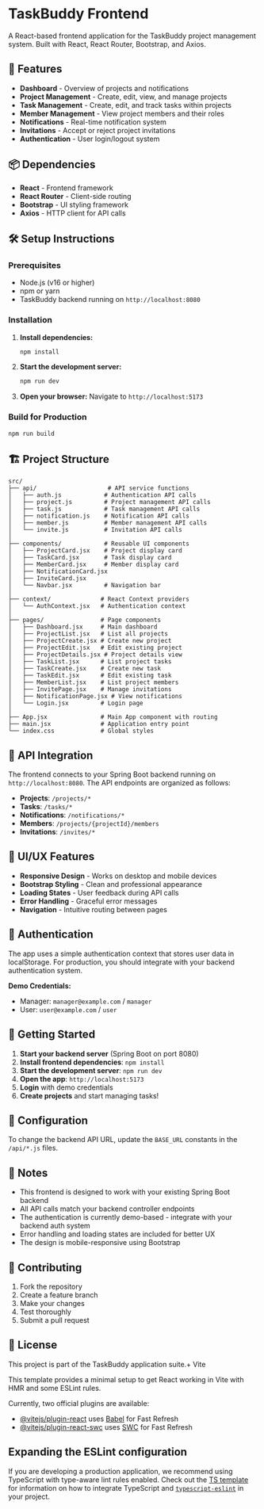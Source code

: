 # TaskBuddy Frontend

A React-based frontend application for the TaskBuddy project management system. Built with React, React Router, Bootstrap, and Axios.

## 🚀 Features

- **Dashboard** - Overview of projects and notifications
- **Project Management** - Create, edit, view, and manage projects
- **Task Management** - Create, edit, and track tasks within projects
- **Member Management** - View project members and their roles
- **Notifications** - Real-time notification system
- **Invitations** - Accept or reject project invitations
- **Authentication** - User login/logout system

## 📦 Dependencies

- **React** - Frontend framework
- **React Router** - Client-side routing
- **Bootstrap** - UI styling framework
- **Axios** - HTTP client for API calls

## 🛠️ Setup Instructions

### Prerequisites
- Node.js (v16 or higher)
- npm or yarn
- TaskBuddy backend running on `http://localhost:8080`

### Installation

1. **Install dependencies:**
   ```bash
   npm install
   ```

2. **Start the development server:**
   ```bash
   npm run dev
   ```

3. **Open your browser:**
   Navigate to `http://localhost:5173`

### Build for Production

```bash
npm run build
```

## 🏗️ Project Structure

```
src/
├── api/                    # API service functions
│   ├── auth.js            # Authentication API calls
│   ├── project.js         # Project management API calls
│   ├── task.js            # Task management API calls
│   ├── notification.js    # Notification API calls
│   ├── member.js          # Member management API calls
│   └── invite.js          # Invitation API calls
│
├── components/            # Reusable UI components
│   ├── ProjectCard.jsx    # Project display card
│   ├── TaskCard.jsx       # Task display card
│   ├── MemberCard.jsx     # Member display card
│   ├── NotificationCard.jsx
│   ├── InviteCard.jsx
│   └── Navbar.jsx         # Navigation bar
│
├── context/              # React Context providers
│   └── AuthContext.jsx   # Authentication context
│
├── pages/                # Page components
│   ├── Dashboard.jsx     # Main dashboard
│   ├── ProjectList.jsx   # List all projects
│   ├── ProjectCreate.jsx # Create new project
│   ├── ProjectEdit.jsx   # Edit existing project
│   ├── ProjectDetails.jsx # Project details view
│   ├── TaskList.jsx      # List project tasks
│   ├── TaskCreate.jsx    # Create new task
│   ├── TaskEdit.jsx      # Edit existing task
│   ├── MemberList.jsx    # List project members
│   ├── InvitePage.jsx    # Manage invitations
│   ├── NotificationPage.jsx # View notifications
│   └── Login.jsx         # Login page
│
├── App.jsx               # Main App component with routing
├── main.jsx              # Application entry point
└── index.css             # Global styles
```

## 🔗 API Integration

The frontend connects to your Spring Boot backend running on `http://localhost:8080`. The API endpoints are organized as follows:

- **Projects**: `/projects/*`
- **Tasks**: `/tasks/*`
- **Notifications**: `/notifications/*`
- **Members**: `/projects/{projectId}/members`
- **Invitations**: `/invites/*`

## 🎨 UI/UX Features

- **Responsive Design** - Works on desktop and mobile devices
- **Bootstrap Styling** - Clean and professional appearance
- **Loading States** - User feedback during API calls
- **Error Handling** - Graceful error messages
- **Navigation** - Intuitive routing between pages

## 🔐 Authentication

The app uses a simple authentication context that stores user data in localStorage. For production, you should integrate with your backend authentication system.

**Demo Credentials:**
- Manager: `manager@example.com` / `manager`
- User: `user@example.com` / `user`

## 🚦 Getting Started

1. **Start your backend server** (Spring Boot on port 8080)
2. **Install frontend dependencies**: `npm install`
3. **Start the development server**: `npm run dev`
4. **Open the app**: `http://localhost:5173`
5. **Login** with demo credentials
6. **Create projects** and start managing tasks!

## 🔧 Configuration

To change the backend API URL, update the `BASE_URL` constants in the `/api/*.js` files.

## 📝 Notes

- This frontend is designed to work with your existing Spring Boot backend
- All API calls match your backend controller endpoints
- The authentication is currently demo-based - integrate with your backend auth system
- Error handling and loading states are included for better UX
- The design is mobile-responsive using Bootstrap

## 🤝 Contributing

1. Fork the repository
2. Create a feature branch
3. Make your changes
4. Test thoroughly
5. Submit a pull request

## 📄 License

This project is part of the TaskBuddy application suite.+ Vite

This template provides a minimal setup to get React working in Vite with HMR and some ESLint rules.

Currently, two official plugins are available:

- [@vitejs/plugin-react](https://github.com/vitejs/vite-plugin-react/blob/main/packages/plugin-react) uses [Babel](https://babeljs.io/) for Fast Refresh
- [@vitejs/plugin-react-swc](https://github.com/vitejs/vite-plugin-react/blob/main/packages/plugin-react-swc) uses [SWC](https://swc.rs/) for Fast Refresh

## Expanding the ESLint configuration

If you are developing a production application, we recommend using TypeScript with type-aware lint rules enabled. Check out the [TS template](https://github.com/vitejs/vite/tree/main/packages/create-vite/template-react-ts) for information on how to integrate TypeScript and [`typescript-eslint`](https://typescript-eslint.io) in your project.
